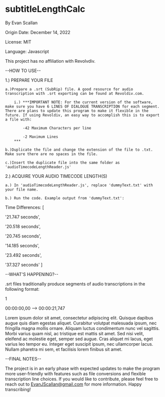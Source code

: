 # subtitleLengthCalc


By Evan Scallan

Origin Date: December 14, 2022

License: MIT

Language: Javascript

This project has no affiliation with Revolvdiv.


--HOW TO USE--

1.) PREPARE YOUR FILE

	a.)Prepare a .srt (SubRip) file. A good resource for audio transcription with .srt exporting can be found at Revoldiv.com.

		i.) ***IMPORTANT NOTE: For the current version of the software, make sure you have 6 LINES OF DIALOGUE TRANSCRIPTION for each segment. There are plans to update this program to make it flexible in the future. If using Revoldiv, an easy way to accomplish this is to export a file with:

			-42 Maximum Characters per line

			-2 Maximum Lines
		***

	b.)Duplicate the file and change the extension of the file to .txt. Make sure there are no spaces in the file.

	c.)Insert the duplicate file into the same folder as 'audioTimecodeLengthReader.js'

2.) ACQUIRE YOUR AUDIO TIMECODE LENGTH(S)

	a.) In 'audioTimecodeLengthReader.js', replace 'dummyText.txt' with your file name.

	b.) Run the code. Example output from 'dummyText.txt':

Time Differences: [

  '21.747 seconds',

  '20.518 seconds',

  '20.745 seconds',

  '14.185 seconds',

  '23.492 seconds',

  '37.327 seconds'
]


--WHAT'S HAPPENING?--

.srt files traditionally produce segments of audio transcriptions in the following format:

1

00:00:00,00 --> 00:00:21,747

Lorem ipsum dolor sit amet, consectetur adipiscing elit. Quisque dapibus augue quis 
diam egestas aliquet. Curabitur volutpat malesuada ipsum, nec fringilla magna mollis 
ornare. Aliquam luctus condimentum nunc vel sagittis. Morbi varius quam nisl, ac 
tristique est mattis sit amet. Sed nisi velit, eleifend ac molestie eget, semper sed
augue. Cras aliquet mi lacus, eget varius leo tempor eu. Integer eget suscipit ipsum,
nec ullamcorper lacus. Nullam pharetra mi sem, et facilisis lorem finibus sit amet. 

--FINAL NOTES--

The project is in an early phase with expected updates to make the program more user-friendly with features such as file conversions and flexible transcription line choices. If you would like to contribute, please feel free to reach out to EvanJScallan@gmail.com for more information. Happy transcribing!
